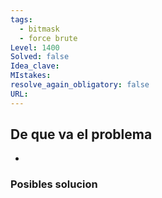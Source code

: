 ```yaml
---
tags:
  - bitmask
  - force brute
Level: 1400
Solved: false
Idea_clave: 
MIstakes: 
resolve_again_obligatory: false
URL: 
---
```


## De que va el problema

- 

### Posibles solucion

